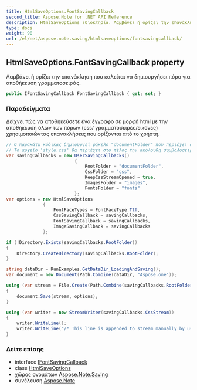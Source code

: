 ```yaml
---
title: HtmlSaveOptions.FontSavingCallback
second_title: Aspose.Note for .NET API Reference
description: HtmlSaveOptions ιδιοκτησία. Λαμβάνει ή ορίζει την επανάκληση που καλείται να δημιουργήσει πόρο για αποθήκευση γραμματοσειράς.
type: docs
weight: 90
url: /el/net/aspose.note.saving/htmlsaveoptions/fontsavingcallback/
---
```

## HtmlSaveOptions.FontSavingCallback property

Λαμβάνει ή ορίζει την επανάκληση που καλείται να δημιουργήσει πόρο για αποθήκευση γραμματοσειράς.

```csharp
public IFontSavingCallback FontSavingCallback { get; set; }
```

### Παραδείγματα

Δείχνει πώς να αποθηκεύσετε ένα έγγραφο σε μορφή html με την αποθήκευση όλων των πόρων (css/ γραμματοσειρές/εικόνες) χρησιμοποιώντας επανακλήσεις που ορίζονται από το χρήστη.

```csharp
// Ο παρακάτω κώδικας δημιουργεί φάκελο "documentFolder" που περιέχει document.html, φάκελο "css" με αρχείο "style.css", φάκελο "images" με εικόνες και φάκελο "fonts" με γραμματοσειρές.
// Το αρχείο 'style.css' θα περιέχει στο τέλος την ακόλουθη συμβολοσειρά "/* Αυτή η γραμμή προστίθεται στη ροή μη αυτόματα από τον χρήστη */"
var savingCallbacks = new UserSavingCallbacks()
                          {
                              RootFolder = "documentFolder",
                              CssFolder = "css",
                              KeepCssStreamOpened = true,
                              ImagesFolder = "images",
                              FontsFolder = "fonts"
                          };
var options = new HtmlSaveOptions
              {
                  FontFaceTypes = FontFaceType.Ttf,
                  CssSavingCallback = savingCallbacks,
                  FontSavingCallback = savingCallbacks,
                  ImageSavingCallback = savingCallbacks
              };

if (!Directory.Exists(savingCallbacks.RootFolder))
{
    Directory.CreateDirectory(savingCallbacks.RootFolder);
}

string dataDir = RunExamples.GetDataDir_LoadingAndSaving();
var document = new Document(Path.Combine(dataDir, "Aspose.one"));

using (var stream = File.Create(Path.Combine(savingCallbacks.RootFolder, "document.html")))
{
    document.Save(stream, options);
}

using (var writer = new StreamWriter(savingCallbacks.CssStream))
{
    writer.WriteLine();
    writer.WriteLine("/* This line is appended to stream manually by user */");
}
```

### Δείτε επίσης

* interface [IFontSavingCallback](../../../aspose.note.saving.html/ifontsavingcallback/)
* class [HtmlSaveOptions](../)
* χώρος ονομάτων [Aspose.Note.Saving](../../htmlsaveoptions/)
* συνέλευση [Aspose.Note](../../../)


